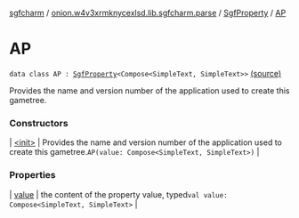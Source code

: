 [sgfcharm](../../../index.md) / [onion.w4v3xrmknycexlsd.lib.sgfcharm.parse](../../index.md) / [SgfProperty](../index.md) / [AP](./index.md)

# AP

`data class AP : `[`SgfProperty`](../index.md)`<Compose<SimpleText, SimpleText>>` [(source)](https://github.com/w4v3/sgfcharm/tree/master/sgfcharm/src/main/java/onion/w4v3xrmknycexlsd/lib/sgfcharm/parse/SgfTree.kt#L164)

Provides the name and version number of the application used to create this gametree.

### Constructors

| [&lt;init&gt;](-init-.md) | Provides the name and version number of the application used to create this gametree.`AP(value: Compose<SimpleText, SimpleText>)` |

### Properties

| [value](value.md) | the content of the property value, typed`val value: Compose<SimpleText, SimpleText>` |

